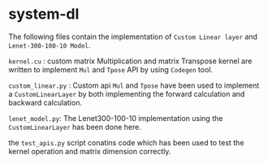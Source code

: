 # system-dl

The following files contain the implementation of ```Custom Linear layer``` and ```Lenet-300-100-10 Model```. 


```kernel.cu``` : custom matrix Multiplication and matrix Transpose kernel are written to implement ```Mul``` and ```Tpose``` API by using ```Codegen``` tool.

```custom_linear.py``` : Custom api ```Mul``` and ```Tpose``` have been used to implement a ```CustomLinearLayer``` by both implementing the forward calculation and backward calculation. 

```lenet_model.py```: The Lenet300-100-10 implementation using the ```CustomLinearLayer``` has been done here. 

the ```test_apis.py``` script conatins code which has been used to test the kernel operation and matrix dimension correctly.



